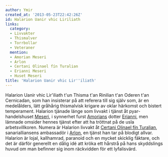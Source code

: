 ```yaml
---
author: Ymir
created_at: '2013-05-23T22:42:26Z'
id: Halarion Uanir vhic Liriliath
links:
  category:
  - Livvakter
  - Thismalver
  - Torrbollar
  - Veteraner
  mention:
  - Amorian Meseri
  - Arlon
  - Certani Olinael fín Turalian
  - Erianni Meseri
  - Huset Meseri
title: 'Halarion Uanir vhic Lir''iliath'
---
```


Halarion Uanir vhic Lir'iliath t'un Thisma t'an Rinilian t'an Oderen t'an Cernicadan, som han
insisterar på att referera till sig själv som, är en medelålders, lätt gråhårig thismalvisk krigare
av oklar härkomst och bistert temperament. Halarion tjänade länge som livvakt i tjänst åt
pyar-handelshuset [Meseri], i synnerhet furst [Amorians] dotter [Erianni], men lämnade omsider
hennes tjänst efter att ha tröttnat på de usla arbetsvillkoren. Numera är Halarion livvakt åt
[Certani Olinael fín Turalian], sanarialliansens ambassadör i [Arlon], en tjänst han tar på blodigt
allvar. Halarion är lojal, kallhamrad, paranoid och en mycket skicklig fäktare, och det är därför
generellt en dålig idé att kröka ett hårstrå på hans skyddslings huvud om man befinner sig inom
räckvidden för ett lyfalisvärd.

  [Meseri]: Huset_Meseri
  [Amorians]: Amorian_Meseri
  [Erianni]: Erianni_Meseri
  [Certani Olinael fín Turalian]: Certani_Olinael_fín_Turalian
  [Arlon]: Arlon